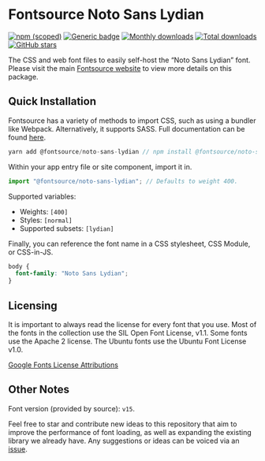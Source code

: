 # Fontsource Noto Sans Lydian

[![npm (scoped)](https://img.shields.io/npm/v/@fontsource/noto-sans-lydian?color=brightgreen)](https://www.npmjs.com/package/@fontsource/noto-sans-lydian) [![Generic badge](https://img.shields.io/badge/fontsource-passing-brightgreen)](https://github.com/fontsource/fontsource) [![Monthly downloads](https://badgen.net/npm/dm/@fontsource/noto-sans-lydian)](https://github.com/fontsource/fontsource) [![Total downloads](https://badgen.net/npm/dt/@fontsource/noto-sans-lydian)](https://github.com/fontsource/fontsource) [![GitHub stars](https://img.shields.io/github/stars/fontsource/fontsource.svg?style=social&label=Star)](https://github.com/fontsource/fontsource/stargazers)

The CSS and web font files to easily self-host the “Noto Sans Lydian” font. Please visit the main [Fontsource website](https://fontsource.org/fonts/noto-sans-lydian) to view more details on this package.

## Quick Installation

Fontsource has a variety of methods to import CSS, such as using a bundler like Webpack. Alternatively, it supports SASS. Full documentation can be found [here](https://fontsource.org/docs/introduction).

```javascript
yarn add @fontsource/noto-sans-lydian // npm install @fontsource/noto-sans-lydian
```

Within your app entry file or site component, import it in.

```javascript
import "@fontsource/noto-sans-lydian"; // Defaults to weight 400.
```

Supported variables:

- Weights: `[400]`
- Styles: `[normal]`
- Supported subsets: `[lydian]`

Finally, you can reference the font name in a CSS stylesheet, CSS Module, or CSS-in-JS.

```css
body {
  font-family: "Noto Sans Lydian";
}
```



## Licensing

It is important to always read the license for every font that you use.
Most of the fonts in the collection use the SIL Open Font License, v1.1. Some fonts use the Apache 2 license. The Ubuntu fonts use the Ubuntu Font License v1.0.

[Google Fonts License Attributions](https://fonts.google.com/attribution)

## Other Notes

Font version (provided by source): `v15`.

Feel free to star and contribute new ideas to this repository that aim to improve the performance of font loading, as well as expanding the existing library we already have. Any suggestions or ideas can be voiced via an [issue](https://github.com/fontsource/fontsource/issues).
